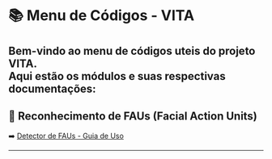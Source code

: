 # 📚 Menu de Códigos - VITA

Bem-vindo ao menu de códigos uteis do projeto **VITA**.  
Aqui estão os módulos e suas respectivas documentações:
---

## 🔎 Reconhecimento de FAUs (Facial Action Units)

➡️ [Detector de FAUs - Guia de Uso](https://github.com/LuiisMarim/VITA-Documentation/blob/main/VITA/Test%20Codes/Aus/readme.md)

---